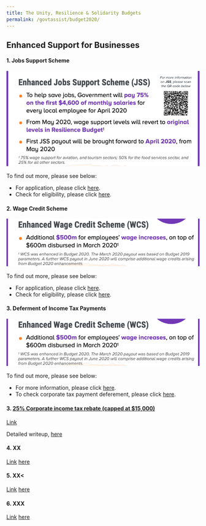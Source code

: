 ```yaml
---
title: The Unity, Resilience & Solidarity Budgets 
permalink: /govtassist/budget2020/
---
```


## **Enhanced Support for Businesses**

#### **1. Jobs Support Scheme**

![Jobs Support Scheme](/images/jssinfo.png "Jobs Support Scheme")

To find out more, please see below:
- For application, please click <a target="_blank" href="https://go.gov.sg/jssapplication">here</a>.
- Check for eligibility, please click <a href="https://go.gov.sg/jsseligibility">here</a>.


#### **2. Wage Credit Scheme**

![Wage Credit Scheme](/images/ecsinfo.png "Wage Credit Scheme")

To find out more, please see below:
- For application, please click <a target="_blank" href="https://go.gov.sg/wcsapplication">here</a>.
- Check for eligibility, please click <a href="https://go.gov.sg/wcseligibility">here</a>.

#### **3. Deferment of Income Tax Payments**

![Deferment of Income Tax Payments](/images/ecsinfo.png "Deferment of Income Tax Payments")

To find out more, please see below:
- For more information, please click <a target="_blank" href="https://go.gov.sg/deferinfo">here</a>.
- To check corporate tax payment deferement, please click <a target="_blank" href="https://go.gov.sg/defercal">here</a>.


#### **3.	<ins>25% Corporate income tax rebate (capped at $15,000)</ins>**

<ins>Link</ins>

Detailed writeup, <a target="_blank" href="https://www.iras.gov.sg/irashome/Businesses/Companies/Learning-the-basics-of-Corporate-Income-Tax/Corporate-Tax-Rates--Corporate-Income-Tax-Rebates-and-Tax-Exemption-Schemes/#title3">here</a>

#### **4.	XX**

<ins>Link</ins>
<a target="_blank" href="#">here</a>

#### **5.	XX<**

<ins>Link</ins>
<a target="_blank" href="#">here</a>

#### **6.	XXX**

<ins>Link</ins>
<a target="_blank" href="#">here</a>

